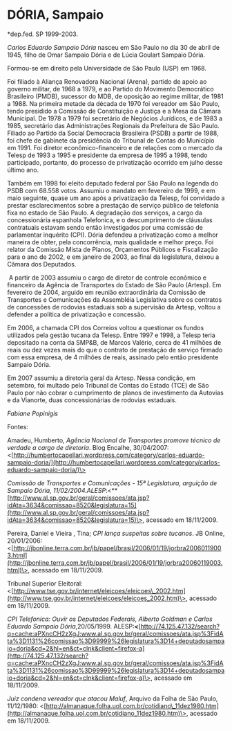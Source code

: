 DÓRIA, Sampaio
==============

\*dep.fed. SP 1999-2003.

*Carlos Eduardo Sampaio Dória* nasceu em São Paulo no dia 30 de abril de
1945, filho de Omar Sampaio Dória e de Lúcia Goulart Sampaio Dória.

Formou-se em direito pela Universidade de São Paulo (USP) em 1968.

Foi filiado à Aliança Renovadora Nacional (Arena), partido de apoio ao
governo militar, de 1968 a 1979, e ao Partido do Movimento Democrático
Brasileiro (PMDB), sucessor do MDB, de oposição ao regime militar, de
1981 a 1988. Na primeira metade da década de 1970 foi vereador em São
Paulo, tendo presidido a Comissão de Constituição e Justiça e a Mesa da
Câmara Municipal. De 1978 a 1979 foi secretário de Negócios Jurídicos, e
de 1983 a 1985, secretário das Administrações Regionais da Prefeitura de
São Paulo. Filiado ao Partido da Social Democracia Brasileira (PSDB) a
partir de 1988, foi chefe de gabinete da presidência do Tribunal de
Contas do Município em 1991. Foi diretor econômico-financeiro e de
relações com o mercado da Telesp de 1993 a 1995 e presidente da empresa
de 1995 a 1998, tendo participado, portanto, do processo de privatização
ocorrido em julho desse último ano.

Também em 1998 foi eleito deputado federal por São Paulo na legenda do
PSDB com 68.558 votos. Assumiu o mandato em fevereiro de 1999, e em maio
seguinte, quase um ano após a privatização da Telesp, foi convidado a
prestar esclarecimentos sobre a prestação de serviço público de
telefonia fixa no estado de São Paulo. A degradação dos serviços, a
cargo da concessionária espanhola Telefonica, e o descumprimento de
cláusulas contratuais estavam sendo então investigados por uma comissão
de parlamentar inquérito (CPI). Dória defendeu a privatização como a
melhor maneira de obter, pela concorrência, mais qualidade e melhor
preço. Foi relator da Comissão Mista de Planos, Orçamentos Públicos e
Fiscalização para o ano de 2002, e em janeiro de 2003, ao final da
legislatura, deixou a Câmara dos Deputados.

 A partir de 2003 assumiu o cargo de diretor de controle econômico e
financeiro da Agência de Transportes do Estado de São Paulo (Artesp). Em
fevereiro de 2004, arguido em reunião extraordinária da Comissão de
Transportes e Comunicações da Assembléia Legislativa sobre os contratos
de concessões de rodovias estaduais sob a supervisão da Artesp, voltou a
defender a política de privatização e concessão.

Em 2006, a chamada CPI dos Correios voltou a questionar os fundos
utilizados pela gestão tucana da Telesp. Entre 1997 e 1998, a Telesp
teria depositado na conta da SMP&B, de Marcos Valério, cerca de 41
milhões de reais ou dez vezes mais do que o contrato de prestação de
serviço firmado com essa empresa, de 4 milhões de reais, assinado pelo
então presidente Sampaio Dória. 

Em 2007 assumiu a diretoria geral da Artesp. Nessa condição, em
setembro, foi multado pelo Tribunal de Contas do Estado (TCE) de São
Paulo por não cobrar o cumprimento de planos de investimento da Autovias
e da Vianorte, duas concessionárias de rodovias estaduais.

*Fabiane Popinigis*

Fontes:

Amadeu, Humberto, *Agência Nacional de Transportes promove técnico de
verdade a cargo de diretoria*. Blog Encalhe, 30/04/2007:
\<[http://humbertocapellari.wordpress.com/category/carlos-eduardo-sampaio-doria/](http://humbertocapellari.wordpress.com/category/carlos-eduardo-sampaio-doria/)\>

*Comissão de Transportes e Comunicações - 15ª Legislatura, arguição de
Sampaio Dória,
11/02/2004.*ALESP**:\<**[http://www.al.sp.gov.br/geral/comissoes/ata.jsp?idAta=3634&comissao=8520&legislatura=15](http://www.al.sp.gov.br/geral/comissoes/ata.jsp?idAta=3634&comissao=8520&legislatura=15)\>,
acessado em 18/11/2009.

Pereira, Daniel e Vieira , Tina; *CPI lança suspeitas sobre tucanos*. JB
Online,
20/01/2006:\<[http://jbonline.terra.com.br/jb/papel/brasil/2006/01/19/jorbra20060119003.html](http://jbonline.terra.com.br/jb/papel/brasil/2006/01/19/jorbra20060119003.html)\>,
acessado em 18/11/2009.

Tribunal Superior Eleitoral:
\<[http://www.tse.gov.br/internet/eleicoes/eleicoes\_2002.htm](http://www.tse.gov.br/internet/eleicoes/eleicoes_2002.htm)\>,
acessado em 18/11/2009.

*CPI Telefonica: Ouvir os Deputados Federais, Alberto Goldman e Carlos
Eduardo Sampaio Dória*,20/05/1999.
ALESP:**\<**[http://74.125.47.132/search?q=cache:aPXncCH2zXgJ:www.al.sp.gov.br/geral/comissoes/ata.jsp%3FidAta%3D1131%26comissao%3D99999%26legislatura%3D14+deputadosampaio+doria&cd=2&hl=en&ct=clnk&client=firefox-a](http://74.125.47.132/search?q=cache:aPXncCH2zXgJ:www.al.sp.gov.br/geral/comissoes/ata.jsp%3FidAta%3D1131%26comissao%3D99999%26legislatura%3D14+deputadosampaio+doria&cd=2&hl=en&ct=clnk&client=firefox-a)\>,
acessado em 18/11/2009.

*Juiz condena vereador que atacou Maluf*, Arquivo da Folha de São Paulo,
11/12/1980:
\<[http://almanaque.folha.uol.com.br/cotidiano\_11dez1980.htm](http://almanaque.folha.uol.com.br/cotidiano_11dez1980.htm)\>,
acessado em 18/11/2009.

